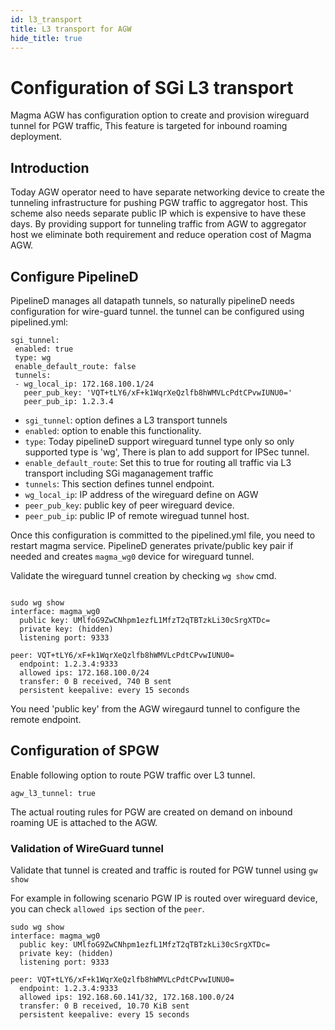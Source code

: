 ```yaml
---
id: l3_transport
title: L3 transport for AGW
hide_title: true
---
```

# Configuration of SGi L3 transport

Magma AGW has configuration option to create and provision wireguard tunnel
for PGW traffic, This feature is targeted for inbound roaming deployment.

## Introduction

Today AGW operator need to have separate networking device to create the tunneling
infrastructure for pushing PGW traffic to aggregator host. This scheme also needs
separate public IP which is expensive to have these days. By providing support for
tunneling traffic from AGW to aggregator host we eliminate both requirement and
reduce operation cost of Magma AGW.

## Configure PipelineD

PipelineD manages all datapath tunnels, so naturally pipelineD needs configuration
for wire-guard tunnel.
the tunnel can be configured using pipelined.yml:

```text
sgi_tunnel:
 enabled: true
 type: wg
 enable_default_route: false
 tunnels:
 - wg_local_ip: 172.168.100.1/24
   peer_pub_key: 'VQT+tLY6/xF+k1WqrXeQzlfb8hWMVLcPdtCPvwIUNU0='
   peer_pub_ip: 1.2.3.4

```

- `sgi_tunnel`: option defines a L3 transport tunnels
- `enabled`: option to enable this functionality.
- `type`: Today pipelineD support wireguard tunnel type only so only supported type
is 'wg', There is plan to add support for IPSec tunnel.
- `enable_default_route`: Set this to true for routing all traffic via L3 transport
including SGi maganagement traffic
- `tunnels`: This section defines tunnel endpoint.
- `wg_local_ip`: IP address of the wireguard define on AGW
- `peer_pub_key`: public key of peer wireguard device.
- `peer_pub_ip`: public IP of remote wireguad tunnel host.

Once this configuration is committed to the pipelined.yml file, you need to
restart magma service. PipelineD generates private/public key pair if needed
and creates `magma_wg0` device for wireguard tunnel.

Validate the wireguard tunnel creation by checking `wg show` cmd.

```text

sudo wg show
interface: magma_wg0
  public key: UMlfoG9ZwCNhpm1ezfL1MfzT2qTBTzkLi30cSrgXTDc=
  private key: (hidden)
  listening port: 9333

peer: VQT+tLY6/xF+k1WqrXeQzlfb8hWMVLcPdtCPvwIUNU0=
  endpoint: 1.2.3.4:9333
  allowed ips: 172.168.100.0/24
  transfer: 0 B received, 740 B sent
  persistent keepalive: every 15 seconds
```

You need 'public key' from the AGW wiregaurd tunnel to configure the remote
endpoint.

## Configuration of SPGW

Enable following option to route PGW traffic over L3 tunnel.

```text
agw_l3_tunnel: true
```

The actual routing rules for PGW are created on demand on inbound roaming UE
is attached to the AGW.

### Validation of WireGuard tunnel

Validate that tunnel is created and traffic is routed for PGW tunnel using
`gw show`

For example in following scenario PGW IP is routed over wireguard device, you
can check `allowed ips` section of the `peer`.

```text
sudo wg show
interface: magma_wg0
  public key: UMlfoG9ZwCNhpm1ezfL1MfzT2qTBTzkLi30cSrgXTDc=
  private key: (hidden)
  listening port: 9333

peer: VQT+tLY6/xF+k1WqrXeQzlfb8hWMVLcPdtCPvwIUNU0=
  endpoint: 1.2.3.4:9333
  allowed ips: 192.168.60.141/32, 172.168.100.0/24
  transfer: 0 B received, 10.70 KiB sent
  persistent keepalive: every 15 seconds
```
